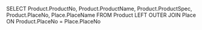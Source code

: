 SELECT Product.ProductNo, Product.ProductName, Product.ProductSpec, Product.PlaceNo, Place.PlaceName
FROM Product 
LEFT OUTER JOIN Place 
ON Product.PlaceNo = Place.PlaceNo
